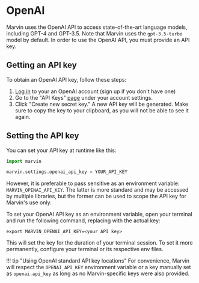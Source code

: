 # OpenAI

Marvin uses the OpenAI API to access state-of-the-art language models, including GPT-4 and GPT-3.5. Note that Marvin uses the `gpt-3.5-turbo` model by default. In order to use the OpenAI API, you must provide an API key.

## Getting an API key

To obtain an OpenAI API key, follow these steps:

1. [Log in](https://platform.openai.com/) to your an OpenAI account (sign up if you don't have one)
2. Go to the "API Keys" [page](https://platform.openai.com/account/api-keys) under your account settings.
3. Click "Create new secret key." A new API key will be generated. Make sure to copy the key to your clipboard, as you will not be able to see it again.

## Setting the API key

You can set your API key at runtime like this:

```python
import marvin

marvin.settings.openai_api_key = YOUR_API_KEY
```

However, it is preferable to pass sensitive as an environment variable: `MARVIN_OPENAI_API_KEY`. The latter is more standard and may be accessed by multiple libraries, but the former can be used to scope the API key for Marvin's use only.

To set your OpenAI API key as an environment variable, open your terminal and run the following command, replacing <your API key> with the actual key:

```shell
export MARVIN_OPENAI_API_KEY=<your API key>
```

This will set the key for the duration of your terminal session. To set it more permanently, configure your terminal or its respective env files.

!!! tip "Using OpenAI standard API key locations"
For convenience, Marvin will respect the `OPENAI_API_KEY` environment variable or a key manually set as `openai.api_key` as long as no Marvin-specific keys were also provided.
